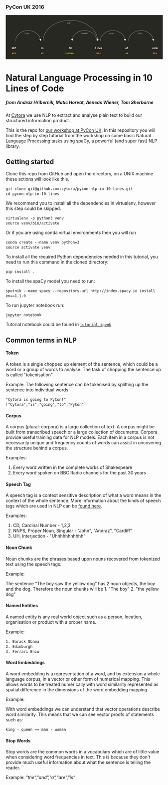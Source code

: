 ### PyCon UK 2016 
![NLP in 10 Lines of Code](images/displacy_title.png)
# Natural Language Processing in 10 Lines of Code
##### from Andraz Hribernik, Matic Horvat, Aeneas Wiener, Tom Sherborne

At [Cytora](http://www.cytora.com) we use NLP to extract and analyse plain text to build our structured information product.

This is the repo for [our workshop at PyCon UK](http://2016.pyconuk.org/workshops/natural-language-processing-in-10-lines-of-code/).
In this repository you will find the step by step tutorial from the workshop on some basic Natural Language Processing tasks using [spaCy](http://spacy.io/),
a powerful (and super fast) NLP library.

## Getting started
Clone this repo from GitHub and open the directory, on a UNIX machine these actions will look like this.

	git clone git@github.com:cytora/pycon-nlp-in-10-lines.git
	cd pycon-nlp-in-10-lines

We recommend you to install all the dependencies in virtualenv, however this step could be skipped.

    virtualenv -p python3 venv
    source venv/bin/activate

Or if you are using conda virtual environments then you will run

	conda create --name venv python=3
	source activate venv

To install all the required Python dependencies needed in this tutorial, you need to run this command in the cloned directory:

    pip install .

To install the spaCy model you need to run:

    sputnik --name spacy --repository-url http://index.spacy.io install en==1.1.0

To run jupyter notebook run:

    jupyter notebook

Tutorial notebook could be found in [`tutorial.ipynb`](tutorial.ipynb).

## Common terms in NLP

#### Token

A token is a single chopped up element of the sentence, which could be a word or a group of words to analyse. The task of chopping the sentence up is called "tokenisation".

Example: The following sentence can be tokenised by splitting up the sentence into individual words

	"Cytora is going to PyCon!"
	["Cytora","is","going","to","PyCon"]

#### Corpus

A corpus (plural: corpora) is a large collection of text. A corpus might be built from transcribed speech or a large collection of documents. Corpora provide useful training data for NLP models. Each item in a corpus is not necessarily unique and frequency counts of words can assist in uncovering the structure behind a corpus.

Examples:

1. Every word written in the complete works of Shakespeare
2. Every word spoken on BBC Radio channels for the past 30 years 

#### Speech Tag

A speech tag is a context sensitive description of what a word means in the context of the whole sentence.
More information about the kinds of speech tags which are used in NLP can be [found here](http://www.winwaed.com/blog/2011/11/08/part-of-speech-tags/).

Examples:

1. CD, Cardinal Number - 1,2,3
2. NNPS, Proper Noun, Singular - "John", "Andraz", "Cardiff"
3. UH, Interjection - "Uhhhhhhhhhhh"

#### Noun Chunk

Noun chunks are the phrases based upon nouns recovered from tokenized text using the speech tags.

Example:

The sentence "The boy saw the yellow dog" has 2 noun objects, the boy and the dog. 
Therefore the noun chunks will be
	1. "The boy"
	2. "the yellow dog"

#### Named Entities

A named entity is any real world object such as a person, location, organisation or product with a proper name. 

Example:

	1. Barack Obama
	2. Edinburgh
	3. Ferrari Enzo

#### Word Embeddings

A word embedding is a representation of a word, and by extension a whole language corpus, in a vector or other form of numerical mapping. This allows words to be treated numerically with word similarity represented as spatial difference in the dimensions of the word embedding mapping.

Example:
	
With word embeddings we can understand that vector operations describe word similarity. This means that we can see vector proofs of statements such as:

	king - queen == man - woman


#### Stop Words

Stop words are the common words in a vocabulary which are of little value when considering word frequencies in text. This is because they don't provide much useful information about what the sentence is telling the reader.

Example: _"the","and","a","are","is"_


